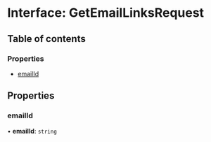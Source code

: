 # Interface: GetEmailLinksRequest

## Table of contents

### Properties

- [emailId](GetEmailLinksRequest.md#emailid)

## Properties

### emailId

• **emailId**: `string`
